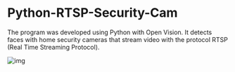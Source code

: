 # Python-RTSP-Security-Cam

The program was developed using Python with Open Vision. It detects faces with home security cameras that stream video with the protocol RTSP (Real Time Streaming Protocol). 

![img](https://user-images.githubusercontent.com/43474323/159826550-b0ca66e3-d158-42a8-a5d4-79e22f4653bb.jpg)
